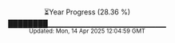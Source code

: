 <p align="center">
⏳Year Progress (28.36 %)<br>
████████▁▁▁▁▁▁▁▁▁▁▁▁▁▁▁▁▁▁▁▁▁▁ <br>
<sub>Updated: Mon, 14 Apr 2025 12:04:59 GMT</sub>
</p>


